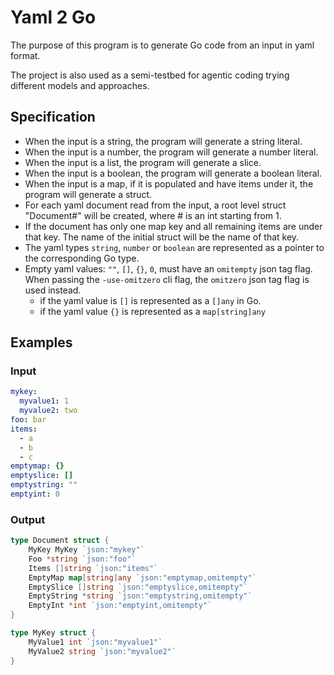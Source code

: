 # Yaml 2 Go

The purpose of this program is to generate Go code from an input in yaml format.

The project is also used as a semi-testbed for agentic coding trying different models and approaches.

## Specification

- When the input is a string, the program will generate a string literal.
- When the input is a number, the program will generate a number literal.
- When the input is a list, the program will generate a slice.
- When the input is a boolean, the program will generate a boolean literal.
- When the input is a map, if it is populated and have items under it, the program will generate a struct.
- For each yaml document read from the input, a root level struct "Document#" will be created, where # is an int starting from 1.
- If the document has only one map key and all remaining items are under that key. The name of the initial struct will be the name of that key.
- The yaml types `string`, `number` or `boolean` are represented as a pointer to the corresponding Go type.
- Empty yaml values: `""`, `[]`, `{}`, `0`, must have an `omitempty` json tag flag. When passing the `-use-omitzero` cli flag, the `omitzero` json tag flag is used instead.
  - if the yaml value is `[]` is represented as a `[]any` in Go.
  - if the yaml value `{}` is represented as a `map[string]any`

## Examples

### Input

```yaml
mykey:
  myvalue1: 1
  myvalue2: two
foo: bar
items:
  - a
  - b
  - c
emptymap: {}
emptyslice: []
emptystring: ""
emptyint: 0
```

### Output

```Go
type Document struct {
	MyKey MyKey `json:"mykey"`
	Foo *string `json:"foo"`
	Items []string `json:"items"`
	EmptyMap map[string]any `json:"emptymap,omitempty"`
	EmptySlice []string `json:"emptyslice,omitempty"`
	EmptyString *string `json:"emptystring,omitempty"`
	EmptyInt *int `json:"emptyint,omitempty"`
}

type MyKey struct {
	MyValue1 int `json:"myvalue1"`
	MyValue2 string `json:"myvalue2"`
}
```
